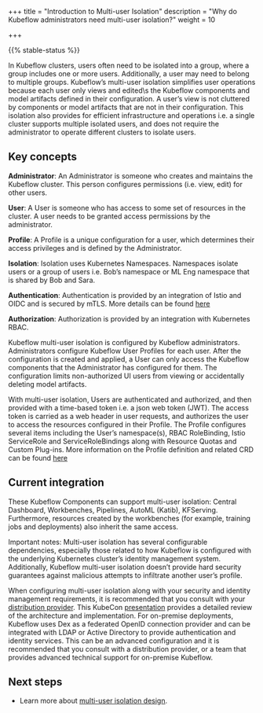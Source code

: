 +++
title = "Introduction to Multi-user Isolation"
description = "Why do Kubeflow administrators need multi-user isolation?"
weight = 10
                    
+++

{{% stable-status %}}

In Kubeflow clusters, users often need to be isolated into a group, where a group includes one or more users.   Additionally, a user may need to belong to multiple groups.  Kubeflow’s multi-user isolation simplifies user operations because each user only views and edited\s the Kubeflow components and model artifacts defined in their configuration.  A user’s view is not cluttered by components or model artifacts that are not in their configuration. This isolation also provides for efficient infrastructure and operations i.e. a single cluster supports multiple isolated users, and does not require the administrator to operate different clusters to isolate users.  

## Key concepts

**Administrator**: An Administrator is someone who creates and maintains the Kubeflow cluster. This person configures permissions (i.e. view, edit) for other users.

**User**: A User is someone who has access to some set of resources in the cluster. A user needs to be granted access permissions by the administrator.

**Profile**: A Profile is a unique configuration for a user, which determines their access privileges and is defined by the Administrator.   

**Isolation**: Isolation uses Kubernetes Namespaces.  Namespaces isolate users or a group of users i.e. Bob’s namespace or ML Eng namespace that is shared by Bob and Sara.

**Authentication**: Authentication is provided by an integration of Istio and OIDC and is secured by mTLS.  More details can be found [here](https://journal.arrikto.com/kubeflow-authentication-with-istio-dex-5eafdfac4782) 

**Authorization**: Authorization is provided by an integration with Kubernetes RBAC. 

Kubeflow multi-user isolation is configured by Kubeflow administrators.   Administrators configure Kubeflow User Profiles for each user.  After the configuration is created and applied, a User can only access the Kubeflow components that the Administrator has configured for them.  The configuration limits non-authorized UI users from viewing or accidentally deleting model artifacts.   

With multi-user isolation, Users are authenticated and authorized, and then provided with a time-based token i.e. a json web token (JWT).   The access token is carried as a web header in user requests, and authorizes the user to access the resources configured in their Profile.  The Profile configures several items including the User’s namespace(s), RBAC RoleBinding, Istio ServiceRole and ServiceRoleBindings along with Resource Quotas and Custom Plug-ins.   More information on the Profile definition and related CRD can be found [here](https://github.com/kubeflow/kubeflow/blob/master/components/profile-controller/README.md)


## Current integration 

These Kubeflow Components can support multi-user isolation: Central Dashboard, Workbenches, Pipelines, AutoML (Katib), KFServing.  Furthermore, resources created by the workbenches (for example, training jobs and deployments) also inherit the same access.

Important notes: Multi-user isolation has several configurable dependencies, especially those related to how Kubeflow is configured with the underlying Kubernetes cluster’s identity management system.   Additionally, Kubeflow multi-user isolation doesn’t provide hard security guarantees against malicious attempts to infiltrate another user’s profile.

When configuring multi-user isolation along with your security and identity management requirements, it is recommended that you consult with your [distribution provider](https://www.kubeflow.org/docs/distributions/).   This KubeCon [presentation](https://www.youtube.com/watch?v=U8yWOKOhzes) provides a detailed review of the architecture and implementation.   For on-premise deployments, Kubeflow uses Dex as a federated OpenID connection provider and can be integrated with LDAP or Active Directory to provide authentication and identity services.   This can be an advanced configuration and it is recommended that you consult with a distribution provider, or a team that provides advanced technical support for on-premise Kubeflow.   

## Next steps

* Learn more about [multi-user isolation design](/docs/components/multi-tenancy/design/).
